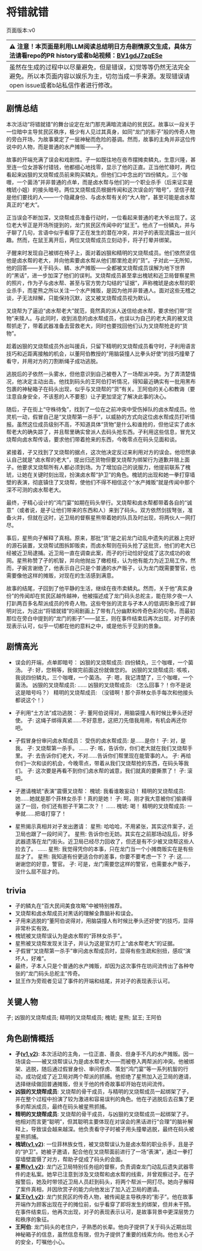 # 将错就错
页面版本:v0
 

| :warning: 注意！本页面是利用LLM阅读总结明日方舟剧情原文生成，具体方法请看repo的PR history或者b站视频：[BV1gdJ7zqESe](https://www.bilibili.com/video/BV1gdJ7zqESe/)         |
|:----------------------------|
| 虽然在生成的过程中以尽量避免，但是错误，幻觉等等仍然无法完全避免。所以本页面内容以娱乐为主，切勿当成一手来源。发现错误请open issue或者b站私信作者进行修改。|



## 剧情总结
本次活动“将错就错”的舞台设定在龙门那充满暗流涌动的贫民区。故事以一段关于一位暗中主导贫民区秩序，极少有人见过其真身，如同“龙门的影子”般的传奇人物的旁白开场，为故事奠定了一层神秘而危险的基调。然而，故事的主角并非这位传说中的人物，而是普通的水产摊贩——孑。

故事的开端充满了误会和戏剧性。孑一如既往地在夜市摆摊卖鳞丸，生意兴隆，甚至连一位女游客付错钱，他都细心地找零，显示了他的正直。正当他忙碌时，两位看起来凶狠的叉烧帮成员前来购买鳞丸，但他们口中念出的“四份鳞丸，三个咖喱，一个菌汤”并非普通的点单，而是卤水帮与他们的一个职业杀手（后来证实是槐琥小姐）的接头暗号。两位叉烧帮成员根据传闻和这次误会的“暗号”，坚信孑就是他们要找的人——一个隐藏身份、与卤水帮有关的“大人物”，甚至可能是卤水帮真正的“老大”。

正当误会不断加深，叉烧帮成员准备行动时，一位看起来普通的老大爷出现了。这位老大爷正是开场所提到的，龙门贫民区传闻中的“鼠王”。他点了一份鳞丸，并与孑聊了几句，言语中似乎看穿了正在发生的潜在冲突，并对孑的表现流露出一丝兴趣。然而，在鼠王离开后，两位叉烧帮成员立刻动手，将孑打晕并绑架。

孑醒来时发现自己被绑在椅子上，面对着凶狠和精明的叉烧帮成员。他们依然坚信他是卤水帮的老大，并向他索要卤水帮从他们那里抢走的“货”。孑对此一无所知，他的回答——关于码头、鳞、水产摊贩——全都被叉烧帮成员误解为地下世界的“黑话”，进一步加深了他们的误判。叉烧帮成员甚至拿出槐琥和近卫局督察星熊的照片，作为孑与卤水帮、甚至与官方势力勾结的“证据”，声称槐琥是卤水帮的职业杀手，而星熊之所以关注一个水产摊贩，是因为他并非普通人。面对这些无稽之谈，孑无法辩解，只能保持沉默，这又被叉烧帮成员视为默认。

叉烧帮为了逼迫“卤水帮老大”就范，竟然真的派人送信给卤水帮，要求他们带“货物”来赎人。与此同时，收到消息的卤水帮成员，也误以为自己的老大真的被叉烧帮抓走了，带着武器准备去营救老大，同时也要找回他们认为叉烧帮抢走的“货物”。

趁着凶狠的叉烧帮成员外出叫援兵，只留下精明的叉烧帮成员看守时，孑利用语言技巧和近距离接触的机会，以董阿伯教授的“用脑袋撞人比拳头好使”的技巧撞晕了看守，并用对方的刀割断绳子成功逃脱。

逃脱后的孑依然一头雾水，但他意识到自己被卷入了一场帮派冲突。为了弄清楚情况，他决定主动出击。他找到码头的王阿伯打听情况，得知最近确实有一批用黑布包裹的神秘箱子在码头出现，似乎与叉烧帮的“货”有关。王阿伯的关心和教诲（要注意自身安全，不该惹的人不要惹）让孑更加坚定了解决此事的决心。

随后，孑在街上“守株待兔”，找到了一位在之前冲突中受伤掉队的卤水帮成员。他灵机一动，假冒自己是“叉烧帮第一杀手”，以威胁的方式向这位卤水帮成员打听情报。虽然这位成员级别不高，不知道具体“货物”是什么和谁抢的，但他证实了卤水帮老大的确失踪了，并且帮里确实曾派人去码头抢东西。孑利用这些信息，冒充叉烧帮向卤水帮传话，要求他们带着抢来的东西，今晚零点在码头见面和谈。

紧接着，孑又找到了叉烧帮的据点，这次他决定反过来利用对方的误会。他坦然承认自己就是“卤水帮的老大”，提出归还货物但要叉烧帮为绑架行为道歉并赔上面子。他要求叉烧帮所有人都必须到场。为了增加自己的说服力，他提前联系了槐琥，让她在关键时刻出现，扮演卤水帮“护卫”的角色。槐琥的出现和她一拳打穿墙壁的表演，彻底镇住了叉烧帮，使他们不得不相信这个“水产摊贩”就是传闻中那个深不可测的卤水帮老大。

最终，孑精心设计的“鸿门宴”如期在码头举行。叉烧帮和卤水帮都带着各自的“诚意”（或者说，是孑让他们带来的东西和人）来到了码头。双方依然剑拔弩张，准备火并，但就在这时，近卫局的督察星熊带着她的队员及时出现，将两伙人一网打尽。

事后，星熊向孑解释了真相。原来，那批“货”是之前龙门动乱中遗失的武器上完好的源石装置，叉烧帮试图拆卸贩卖，而卤水帮则在码头抢了这批货，他们的老大已经被近卫局逮捕。近卫局一直在调查此案，而孑的行动恰好促成了这次成功的收网。星熊称赞了孑的机智，并向他抛出了橄榄枝，认为他有能力为近卫局工作。然而，孑婉言谢绝了，他表示自己只是个普通的水产贩子，认为龙门既需要警官，也需要像他这样的摊贩，对现在的生活感到满意。

故事的结尾，孑回到了他平静的生活，继续在夜市卖鳞丸。然而，关于他“真实身份”的传闻却在贫民区越传越神，他被描述成了龙门码头总舵主，能在除夕夜一人打趴两百多名帮派成员的传奇人物。这些夸张的流言与孑本人的低调形象形成了鲜明对比，为这出“将错就错”的闹剧画上了带有几分幽默和传奇色彩的句号。而最初那位在旁白中提到的“龙门的影子”——鼠王，则在事件结束后再次出现，对孑的表现表示认可，似乎一切都在他的意料之中，或是他乐于见到的景象。
## 剧情高光
- 误会的开端，点单即暗号：
  凶狠的叉烧帮成员: 四份鳞丸，三个咖喱，一个菌汤。
  孑: 好，您稍等，我做完前面这份就做您的。
  凶狠的叉烧帮成员: 咳咳，我说四份鳞丸，三个咖喱，一个菌汤。
  孑: 嗯，我记清楚了，三个咖喱，一个菌汤。
  凶狠的叉烧帮成员: ......
  凶狠的叉烧帮成员: （怎么回事？！你不是说这是暗号吗？）
  精明的叉烧帮成员: （没错啊！那个菲林女杀手每次和他接头都说这个！）

- 孑利用“土方法”成功逃脱：
  孑: 董阿伯说得对，用脑袋撞人有时候比拳头还好使。
  孑: 这绳子绑得真紧......不好意思，这把刀先借我用用，有机会再还你吧。

- 孑假冒身份审问卤水帮成员：
  受伤的卤水帮成员: 是......是你！
  孑: 对，是我。
  孑: 叉烧帮第一杀手。
  ......
  孑: 咳，告诉你，你们老大就在我们叉烧帮手里。
  孑: 去告诉你们老大，不对......告诉你们帮里现在能管事的人。
  孑: 再给你们一次和谈的机会，今晚零点，带着从我们叉烧帮抢的东西，在码头等我们。
  孑: 这次要是再看不到你们卤水帮的诚意，我们就真的要撕票了！
  孑: 滚吧。

- 孑邀请槐琥“表演”震慑叉烧帮：
  槐琥: 我看谁敢妄动！
  精明的叉烧帮成员: 她......她就是那个菲林女杀手！真的是她！
  孑: 呵，刚才我大意被你们偷袭得逞了一回，你们还有胆子干第二次？！
  ......
  槐琥: 喝！
  精明的叉烧帮成员: 一拳就......把墙打穿了！

- 星熊揭示真相并对孑发出邀请：
  星熊: 哈哈哈，不用紧张，其实这件案子，近卫局也跟了一段时间了。
  星熊: 告诉你也无妨。其实在之前那场动乱后，好多武器遗落在龙门街头。近卫局已经尽力回收了，但还是有不少被叉烧帮这些人捡去了。
  ......
  星熊: 我觉得凭你的本事，只在龙门当一个小摊商贩实在是有些屈才了。
  星熊: 我知道有份更适合你的差事，你要不要考虑一下？
  孑: 这......谢谢您的好意，警官。
  孑: 可是，龙门需要您这样的警官，也需要水产贩子，没什么屈不屈才的。
## trivia
- 孑的鳞丸在“百大民间美食攻略”中被特别推荐。
- 叉烧帮和卤水帮成员对黑话的理解全靠脑补和误会。
- 孑用来逃脱的“董阿伯说得对，用脑袋撞人有时候比拳头还好使”的技巧，显得非常朴实有效。
- 槐琥被叉烧帮误认为是卤水帮的“菲林女杀手”。
- 星熊被叉烧帮发现关注孑，并认为这是官方盯上“卤水帮老大”的证据。
- 孑假冒“叉烧帮第一杀手”审问卤水帮成员时，显得有些生疏和别扭，感叹“演坏人，好难”。
- 最终，孑本人只是个普通的水产摊贩，却因为这次事件在坊间流传出了各种夸张的“龙门码头总舵主”传奇。
- 鼠王作为旁观者见证了事件的开端和结尾，并对孑的表现表示认可。
## 关键人物
孑; 凶狠的叉烧帮成员; 精明的叉烧帮成员; 槐琥; 星熊; 鼠王; 王阿伯
## 角色剧情概括
-   **孑([v1](../chars/char_272_strong.md),[v2](../char_v3/char_272_strong.md))**: 本次活动的主角，一位正直、善良、但身手不凡的水产摊贩。因一场误会——被叉烧帮误认为是卤水帮老大——而被卷入两帮派的冲突。他被绑架、逃脱，随后通过假冒身份、审问俘虏、策划“鸿门宴”等一系列机智的行动，成功促成了近卫局对两个帮派的抓捕。他拒绝了星熊加入近卫局的邀请，选择继续做回普通摊贩，但关于他的传奇故事却开始在坊间流传。
-   **凶狠的叉烧帮成员**: 叉烧帮的骨干成员，与精明的叉烧帮成员一起绑架了孑，并在整个过程中扮演了较为激进和容易误判的角色。他在孑逃脱后去召集了更多的帮派成员，最终在码头被星熊抓捕。
-   **精明的叉烧帮成员**: 叉烧帮的骨干成员，与凶狠的叉烧帮成员一起绑架了孑。他相对而言更“聪明”，但其聪明主要体现在对误会的黑话进行“合理”的脑补解释上，导致误会越来越深。他负责看守孑时被孑用头撞晕逃脱，最终在码头被星熊抓捕。
-   **槐琥([v1](../chars/char_243_waaifu.md),[v2](../char_v3/char_243_waaifu.md))**: 一位菲林族女性，被叉烧帮误认为是卤水帮的职业杀手，且是孑的“护卫”。她被孑邀请，配合他在叉烧帮面前进行了一场“表演”，通过一拳打穿墙壁震慑了对方，帮助孑促成了码头的会面。
-   **星熊([v1](../chars/char_136_hsguma.md),[v2](../char_v3/char_136_hsguma.md))**: 龙门近卫局特别任务组的督察，负责调查龙门动乱后遗失武器零件的走私案。她早已注意到涉及叉烧帮和卤水帮的线索，并曾观察过孑。在孑报警后，她及时带领近卫局人员赶到码头，将两个帮派一网打尽。她向孑解释了案件真相，并因欣赏孑的能力向他发出了加入近卫局的邀请。
-   **鼠王([v1](../chars/extended_char_shu_wang.md),[v2](../char_v3/extended_char_shu_wang.md))**: 龙门贫民区的传奇人物，被传闻是主导秩序的“影子”。他在故事开端作为顾客出现在孑的摊位前，似乎看穿了即将发生的绑架，但并未干预。在事件结束后，他再次出现，对孑的表现表示认可，是故事背景中更深层势力和秩序的象征。
-   **王阿伯**: 龙门码头的老住户，孑熟悉的长辈。他向孑提供了关于码头近期出现神秘箱子的信息，虽然信息有限，但为孑提供了重要的线索方向。他也关心孑的安全，叮嘱他小心。